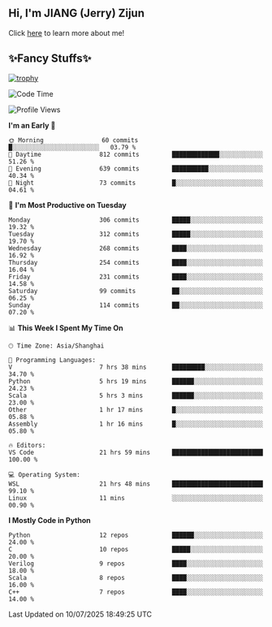 ## Hi, I'm JIANG (Jerry) Zijun

Click [here](https://jzjerry.github.io/about/) to learn more about me!

## ✨Fancy Stuffs✨
[![trophy](https://github-profile-trophy.vercel.app/?username=jzjerry&theme=onedark)](https://github.com/ryo-ma/github-profile-trophy)
<!--START_SECTION:waka-->
![Code Time](http://img.shields.io/badge/Code%20Time-1%2C414%20hrs%2024%20mins-blue)

![Profile Views](http://img.shields.io/badge/Profile%20Views-0-blue)

**I'm an Early 🐤** 

```text
🌞 Morning                60 commits          █░░░░░░░░░░░░░░░░░░░░░░░░   03.79 % 
🌆 Daytime                812 commits         █████████████░░░░░░░░░░░░   51.26 % 
🌃 Evening                639 commits         ██████████░░░░░░░░░░░░░░░   40.34 % 
🌙 Night                  73 commits          █░░░░░░░░░░░░░░░░░░░░░░░░   04.61 % 
```
📅 **I'm Most Productive on Tuesday** 

```text
Monday                   306 commits         █████░░░░░░░░░░░░░░░░░░░░   19.32 % 
Tuesday                  312 commits         █████░░░░░░░░░░░░░░░░░░░░   19.70 % 
Wednesday                268 commits         ████░░░░░░░░░░░░░░░░░░░░░   16.92 % 
Thursday                 254 commits         ████░░░░░░░░░░░░░░░░░░░░░   16.04 % 
Friday                   231 commits         ████░░░░░░░░░░░░░░░░░░░░░   14.58 % 
Saturday                 99 commits          ██░░░░░░░░░░░░░░░░░░░░░░░   06.25 % 
Sunday                   114 commits         ██░░░░░░░░░░░░░░░░░░░░░░░   07.20 % 
```


📊 **This Week I Spent My Time On** 

```text
🕑︎ Time Zone: Asia/Shanghai

💬 Programming Languages: 
V                        7 hrs 38 mins       █████████░░░░░░░░░░░░░░░░   34.70 % 
Python                   5 hrs 19 mins       ██████░░░░░░░░░░░░░░░░░░░   24.23 % 
Scala                    5 hrs 3 mins        ██████░░░░░░░░░░░░░░░░░░░   23.00 % 
Other                    1 hr 17 mins        █░░░░░░░░░░░░░░░░░░░░░░░░   05.88 % 
Assembly                 1 hr 16 mins        █░░░░░░░░░░░░░░░░░░░░░░░░   05.80 % 

🔥 Editors: 
VS Code                  21 hrs 59 mins      █████████████████████████   100.00 % 

💻 Operating System: 
WSL                      21 hrs 48 mins      █████████████████████████   99.10 % 
Linux                    11 mins             ░░░░░░░░░░░░░░░░░░░░░░░░░   00.90 % 
```

**I Mostly Code in Python** 

```text
Python                   12 repos            ██████░░░░░░░░░░░░░░░░░░░   24.00 % 
C                        10 repos            █████░░░░░░░░░░░░░░░░░░░░   20.00 % 
Verilog                  9 repos             ████░░░░░░░░░░░░░░░░░░░░░   18.00 % 
Scala                    8 repos             ████░░░░░░░░░░░░░░░░░░░░░   16.00 % 
C++                      7 repos             ████░░░░░░░░░░░░░░░░░░░░░   14.00 % 
```




 Last Updated on 10/07/2025 18:49:25 UTC
<!--END_SECTION:waka-->

